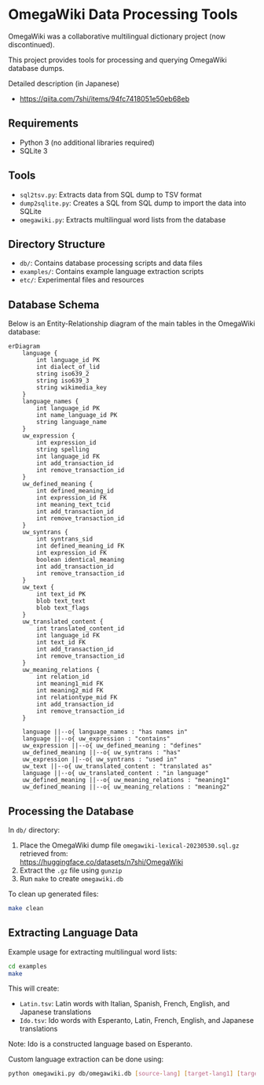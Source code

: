 # OmegaWiki Data Processing Tools

OmegaWiki was a collaborative multilingual dictionary project (now discontinued).

This project provides tools for processing and querying OmegaWiki database dumps.

Detailed description (in Japanese)

- https://qiita.com/7shi/items/94fc7418051e50eb68eb

## Requirements

- Python 3 (no additional libraries required)
- SQLite 3

## Tools

- `sql2tsv.py`: Extracts data from SQL dump to TSV format
- `dump2sqlite.py`: Creates a SQL from SQL dump to import the data into SQLite
- `omegawiki.py`: Extracts multilingual word lists from the database

## Directory Structure

- `db/`: Contains database processing scripts and data files
- `examples/`: Contains example language extraction scripts
- `etc/`: Experimental files and resources

## Database Schema

Below is an Entity-Relationship diagram of the main tables in the OmegaWiki database:

```mermaid
erDiagram
    language {
        int language_id PK
        int dialect_of_lid
        string iso639_2
        string iso639_3
        string wikimedia_key
    }
    language_names {
        int language_id PK
        int name_language_id PK
        string language_name
    }
    uw_expression {
        int expression_id
        string spelling
        int language_id FK
        int add_transaction_id
        int remove_transaction_id
    }
    uw_defined_meaning {
        int defined_meaning_id
        int expression_id FK
        int meaning_text_tcid
        int add_transaction_id
        int remove_transaction_id
    }
    uw_syntrans {
        int syntrans_sid
        int defined_meaning_id FK
        int expression_id FK
        boolean identical_meaning
        int add_transaction_id
        int remove_transaction_id
    }
    uw_text {
        int text_id PK
        blob text_text
        blob text_flags
    }
    uw_translated_content {
        int translated_content_id
        int language_id FK
        int text_id FK
        int add_transaction_id
        int remove_transaction_id
    }
    uw_meaning_relations {
        int relation_id
        int meaning1_mid FK
        int meaning2_mid FK
        int relationtype_mid FK
        int add_transaction_id
        int remove_transaction_id
    }
    
    language ||--o{ language_names : "has names in"
    language ||--o{ uw_expression : "contains"
    uw_expression ||--o{ uw_defined_meaning : "defines"
    uw_defined_meaning ||--o{ uw_syntrans : "has"
    uw_expression ||--o{ uw_syntrans : "used in"
    uw_text ||--o{ uw_translated_content : "translated as"
    language ||--o{ uw_translated_content : "in language"
    uw_defined_meaning ||--o{ uw_meaning_relations : "meaning1"
    uw_defined_meaning ||--o{ uw_meaning_relations : "meaning2"
```

## Processing the Database

In `db/` directory:

1. Place the OmegaWiki dump file `omegawiki-lexical-20230530.sql.gz` retrieved from:  
   https://huggingface.co/datasets/n7shi/OmegaWiki
2. Extract the `.gz` file using `gunzip`
3. Run `make` to create `omegawiki.db`

To clean up generated files:

```bash
make clean
```

## Extracting Language Data

Example usage for extracting multilingual word lists:

```bash
cd examples
make
```

This will create:

- `Latin.tsv`: Latin words with Italian, Spanish, French, English, and Japanese translations
- `Ido.tsv`: Ido words with Esperanto, Latin, French, English, and Japanese translations

Note: Ido is a constructed language based on Esperanto.

Custom language extraction can be done using:

```bash
python omegawiki.py db/omegawiki.db [source-lang] [target-lang1] [target-lang2] ...
```
